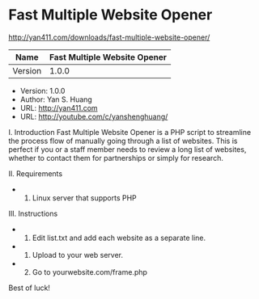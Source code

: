 # Fast Multiple Website Opener

http://yan411.com/downloads/fast-multiple-website-opener/

| Name  | Fast Multiple Website Opener |
| ------------- | ------------- |
| Version  | 1.0.0  |


* Version:  1.0.0
* Author:   Yan S. Huang
* URL:      http://yan411.com
* URL:      http://youtube.com/c/yanshenghuang/


I. Introduction
Fast Multiple Website Opener is a PHP script to streamline the process flow of manually going through a list of websites. This is perfect if you or a staff member needs to review a long list of websites, whether to contact them for partnerships or simply for research.

II. Requirements
- 1. Linux server that supports PHP

III. Instructions
- 1. Edit list.txt and add each website as a separate line.
- 1. Upload to your web server.
- 2. Go to yourwebsite.com/frame.php

Best of luck!

